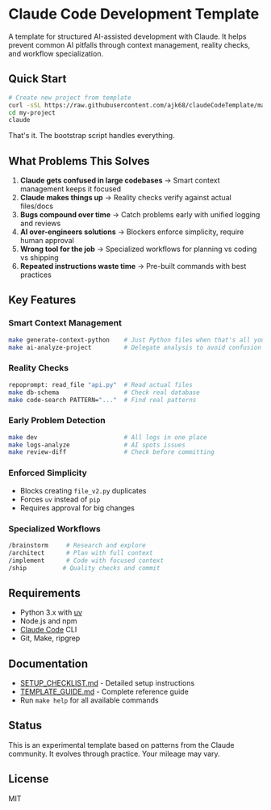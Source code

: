 # Claude Code Development Template

A template for structured AI-assisted development with Claude. It helps prevent common AI pitfalls through context management, reality checks, and workflow specialization.

## Quick Start

```bash
# Create new project from template
curl -sSL https://raw.githubusercontent.com/ajk68/claudeCodeTemplate/main/bootstrap.py | python3 - my-project
cd my-project
claude
```

That's it. The bootstrap script handles everything.

## What Problems This Solves

1. **Claude gets confused in large codebases** → Smart context management keeps it focused
2. **Claude makes things up** → Reality checks verify against actual files/docs
3. **Bugs compound over time** → Catch problems early with unified logging and reviews
4. **AI over-engineers solutions** → Blockers enforce simplicity, require human approval
5. **Wrong tool for the job** → Specialized workflows for planning vs coding vs shipping
6. **Repeated instructions waste time** → Pre-built commands with best practices

## Key Features

### Smart Context Management
```bash
make generate-context-python    # Just Python files when that's all you need
make ai-analyze-project         # Delegate analysis to avoid confusion
```

### Reality Checks
```bash
repoprompt: read_file "api.py"  # Read actual files
make db-schema                  # Check real database
make code-search PATTERN="..."  # Find real patterns
```

### Early Problem Detection
```bash
make dev                        # All logs in one place
make logs-analyze               # AI spots issues
make review-diff                # Check before committing
```

### Enforced Simplicity
- Blocks creating `file_v2.py` duplicates
- Forces `uv` instead of `pip`
- Requires approval for big changes

### Specialized Workflows
```bash
/brainstorm     # Research and explore
/architect      # Plan with full context
/implement      # Code with focused context
/ship          # Quality checks and commit
```

## Requirements

- Python 3.x with [uv](https://github.com/astral-sh/uv)
- Node.js and npm
- [Claude Code](https://claude.ai/code) CLI
- Git, Make, ripgrep

## Documentation

- [SETUP_CHECKLIST.md](SETUP_CHECKLIST.md) - Detailed setup instructions
- [TEMPLATE_GUIDE.md](TEMPLATE_GUIDE.md) - Complete reference guide
- Run `make help` for all available commands

## Status

This is an experimental template based on patterns from the Claude community. It evolves through practice. Your mileage may vary.

## License

MIT